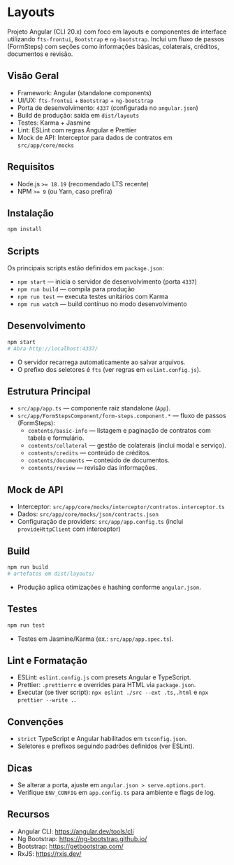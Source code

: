 # Layouts

Projeto Angular (CLI 20.x) com foco em layouts e componentes de interface utilizando `fts-frontui`, `Bootstrap` e `ng-bootstrap`. Inclui um fluxo de passos (FormSteps) com seções como informações básicas, colaterais, créditos, documentos e revisão.

## Visão Geral
- Framework: Angular (standalone components)
- UI/UX: `fts-frontui` + `Bootstrap` + `ng-bootstrap`
- Porta de desenvolvimento: `4337` (configurada no `angular.json`)
- Build de produção: saída em `dist/layouts`
- Testes: Karma + Jasmine
- Lint: ESLint com regras Angular e Prettier
- Mock de API: Interceptor para dados de contratos em `src/app/core/mocks`

## Requisitos
- Node.js `>= 18.19` (recomendado LTS recente)
- NPM `>= 9` (ou Yarn, caso prefira)

## Instalação
```bash
npm install
```

## Scripts
Os principais scripts estão definidos em `package.json`:
- `npm start` — inicia o servidor de desenvolvimento (porta `4337`)
- `npm run build` — compila para produção
- `npm run test` — executa testes unitários com Karma
- `npm run watch` — build contínuo no modo desenvolvimento

## Desenvolvimento
```bash
npm start
# Abra http://localhost:4337/
```
- O servidor recarrega automaticamente ao salvar arquivos.
- O prefixo dos seletores é `fts` (ver regras em `eslint.config.js`).

## Estrutura Principal
- `src/app/app.ts` — componente raiz standalone (`App`).
- `src/app/FormStepsComponent/form-steps.component.*` — fluxo de passos (FormSteps):
  - `contents/basic-info` — listagem e paginação de contratos com tabela e formulário.
  - `contents/collateral` — gestão de colaterais (inclui modal e serviço).
  - `contents/credits` — conteúdo de créditos.
  - `contents/documents` — conteúdo de documentos.
  - `contents/review` — revisão das informações.

## Mock de API
- Interceptor: `src/app/core/mocks/interceptor/contratos.interceptor.ts`
- Dados: `src/app/core/mocks/json/contracts.json`
- Configuração de providers: `src/app/app.config.ts` (inclui `provideHttpClient` com interceptor)

## Build
```bash
npm run build
# artefatos em dist/layouts/
```
- Produção aplica otimizações e hashing conforme `angular.json`.

## Testes
```bash
npm run test
```
- Testes em Jasmine/Karma (ex.: `src/app/app.spec.ts`).

## Lint e Formatação
- ESLint: `eslint.config.js` com presets Angular e TypeScript.
- Prettier: `.prettierrc` e overrides para HTML via `package.json`.
- Executar (se tiver script): `npx eslint ./src --ext .ts,.html` e `npx prettier --write .`.

## Convenções
- `strict` TypeScript e Angular habilitados em `tsconfig.json`.
- Seletores e prefixos seguindo padrões definidos (ver ESLint).

## Dicas
- Se alterar a porta, ajuste em `angular.json > serve.options.port`.
- Verifique `ENV_CONFIG` em `app.config.ts` para ambiente e flags de log.

## Recursos
- Angular CLI: https://angular.dev/tools/cli
- Ng Bootstrap: https://ng-bootstrap.github.io/
- Bootstrap: https://getbootstrap.com/
- RxJS: https://rxjs.dev/
